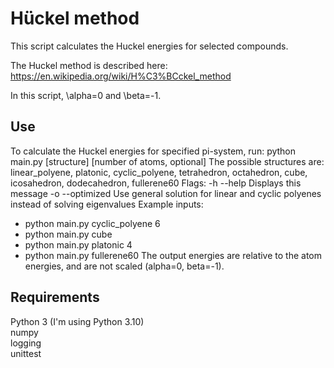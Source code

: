 # Hückel method
This script calculates the Huckel energies for selected compounds.

The Huckel method is described here:
https://en.wikipedia.org/wiki/H%C3%BCckel_method

In this script, \alpha=0 and \beta=-1.

## Use
To calculate the Huckel energies for specified pi-system, run:
  python main.py [structure] [number of atoms, optional]
The possible structures are:
  linear_polyene, platonic, cyclic_polyene, tetrahedron, octahedron, cube, icosahedron, dodecahedron, fullerene60
Flags:
  -h --help       Displays this message
  -o --optimized  Use general solution for linear and cyclic polyenes instead of solving eigenvalues
Example inputs:
  - python main.py cyclic_polyene 6
  - python main.py cube
  - python main.py platonic 4
  - python main.py fullerene60
The output energies are relative to the atom energies, and are not scaled (alpha=0, beta=-1).

## Requirements
Python 3 (I'm using Python 3.10)  
numpy  
logging  
unittest